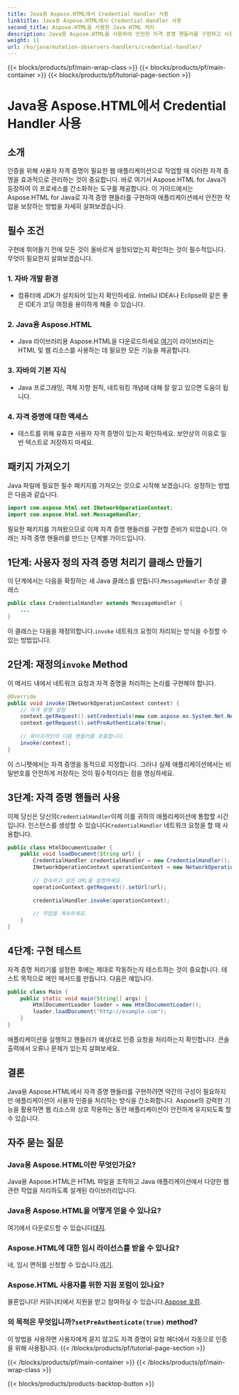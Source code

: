 ```yaml
---
title: Java용 Aspose.HTML에서 Credential Handler 사용
linktitle: Java용 Aspose.HTML에서 Credential Handler 사용
second_title: Aspose.HTML을 사용한 Java HTML 처리
description: Java용 Aspose.HTML을 사용하여 안전한 자격 증명 핸들러를 구현하고 사용자 인증을 효과적으로 관리하는 방법을 알아보세요.
weight: 11
url: /ko/java/mutation-observers-handlers/credential-handler/
---
```


{{< blocks/products/pf/main-wrap-class >}}
{{< blocks/products/pf/main-container >}}
{{< blocks/products/pf/tutorial-page-section >}}

# Java용 Aspose.HTML에서 Credential Handler 사용

## 소개
인증을 위해 사용자 자격 증명이 필요한 웹 애플리케이션으로 작업할 때 이러한 자격 증명을 효과적으로 관리하는 것이 중요합니다. 바로 여기서 Aspose.HTML for Java가 등장하여 이 프로세스를 간소화하는 도구를 제공합니다. 이 가이드에서는 Aspose.HTML for Java로 자격 증명 핸들러를 구현하여 애플리케이션에서 안전한 작업을 보장하는 방법을 자세히 살펴보겠습니다.
## 필수 조건
구현에 뛰어들기 전에 모든 것이 올바르게 설정되었는지 확인하는 것이 필수적입니다. 무엇이 필요한지 살펴보겠습니다.
### 1. 자바 개발 환경
- 컴퓨터에 JDK가 설치되어 있는지 확인하세요. IntelliJ IDEA나 Eclipse와 같은 좋은 IDE가 코딩 여정을 용이하게 해줄 수 있습니다.
### 2. Java용 Aspose.HTML
-  Java 라이브러리용 Aspose.HTML을 다운로드하세요.[여기](https://releases.aspose.com/html/java/)이 라이브러리는 HTML 및 웹 리소스를 사용하는 데 필요한 모든 기능을 제공합니다.
### 3. 자바의 기본 지식
- Java 프로그래밍, 객체 지향 원칙, 네트워킹 개념에 대해 잘 알고 있으면 도움이 됩니다.
### 4. 자격 증명에 대한 액세스
- 테스트를 위해 유효한 사용자 자격 증명이 있는지 확인하세요. 보안상의 이유로 일반 텍스트로 저장하지 마세요.
## 패키지 가져오기
Java 파일에 필요한 필수 패키지를 가져오는 것으로 시작해 보겠습니다. 설정하는 방법은 다음과 같습니다.
```java
import com.aspose.html.net.INetworkOperationContext;
import com.aspose.html.net.MessageHandler;
```
필요한 패키지를 가져왔으므로 이제 자격 증명 핸들러를 구현할 준비가 되었습니다. 아래는 자격 증명 핸들러를 만드는 단계별 가이드입니다.
## 1단계: 사용자 정의 자격 증명 처리기 클래스 만들기
 이 단계에서는 다음을 확장하는 새 Java 클래스를 만듭니다.`MessageHandler` 추상 클래스
```java
public class CredentialHandler extends MessageHandler {
    ...
}
```
 이 클래스는 다음을 재정의합니다.`invoke` 네트워크 요청이 처리되는 방식을 수정할 수 있는 방법입니다.
##  2단계: 재정의`invoke` Method
이 메서드 내에서 네트워크 요청과 자격 증명을 처리하는 논리를 구현해야 합니다.
```java
@Override
public void invoke(INetworkOperationContext context) {
    // 자격 증명 설정
    context.getRequest().setCredentials(new com.aspose.ms.System.Net.NetworkCredential("username", "securelystoredpassword"));
    context.getRequest().setPreAuthenticate(true);
    
    // 파이프라인의 다음 핸들러를 호출합니다.
    invoke(context);
}
```
이 스니펫에서는 자격 증명을 동적으로 지정합니다. 그러나 실제 애플리케이션에서는 비밀번호를 안전하게 저장하는 것이 필수적이라는 점을 명심하세요.
## 3단계: 자격 증명 핸들러 사용
이제 당신은 당신의`CredentialHandler`이제 이를 귀하의 애플리케이션에 통합할 시간입니다.
 인스턴스를 생성할 수 있습니다`CredentialHandler` 네트워크 요청을 할 때 사용합니다.
```java
public class HtmlDocumentLoader {
    public void loadDocument(String url) {
        CredentialHandler credentialHandler = new CredentialHandler();
        INetworkOperationContext operationContext = new NetworkOperationContext();
        
        // 접속하고 싶은 URL을 설정하세요.
        operationContext.getRequest().setUrl(url);
        
        credentialHandler.invoke(operationContext);
    
        // 작업을 계속하세요.
    }
}
```
## 4단계: 구현 테스트
자격 증명 처리기를 설정한 후에는 제대로 작동하는지 테스트하는 것이 중요합니다.
테스트 목적으로 메인 메서드를 만듭니다. 다음은 예입니다.
```java
public class Main {
    public static void main(String[] args) {
        HtmlDocumentLoader loader = new HtmlDocumentLoader();
        loader.loadDocument("http://example.com");
    }
}
```
애플리케이션을 실행하고 핸들러가 예상대로 인증 요청을 처리하는지 확인합니다. 콘솔 출력에서 오류나 문제가 있는지 살펴보세요.
## 결론
Java용 Aspose.HTML에서 자격 증명 핸들러를 구현하려면 약간의 구성이 필요하지만 애플리케이션이 사용자 인증을 처리하는 방식을 간소화합니다. Aspose의 강력한 기능을 활용하면 웹 리소스와 상호 작용하는 동안 애플리케이션이 안전하게 유지되도록 할 수 있습니다.

## 자주 묻는 질문
### Java용 Aspose.HTML이란 무엇인가요?  
Java용 Aspose.HTML은 HTML 파일을 조작하고 Java 애플리케이션에서 다양한 웹 관련 작업을 처리하도록 설계된 라이브러리입니다.
### Java용 Aspose.HTML을 어떻게 얻을 수 있나요?  
 여기에서 다운로드할 수 있습니다[대지](https://releases.aspose.com/html/java/).
### Aspose.HTML에 대한 임시 라이선스를 받을 수 있나요?  
 네, 임시 면허를 신청할 수 있습니다.[여기](https://purchase.aspose.com/temporary-license/).
### Aspose.HTML 사용자를 위한 지원 포럼이 있나요?  
 물론입니다! 커뮤니티에서 지원을 받고 참여하실 수 있습니다.[Aspose 포럼](https://forum.aspose.com/c/html/29).
###  의 목적은 무엇입니까?`setPreAuthenticate(true)` method?  
이 방법을 사용하면 사용자에게 묻지 않고도 자격 증명이 요청 헤더에서 자동으로 인증을 위해 사용됩니다.
{{< /blocks/products/pf/tutorial-page-section >}}

{{< /blocks/products/pf/main-container >}}
{{< /blocks/products/pf/main-wrap-class >}}

{{< blocks/products/products-backtop-button >}}
